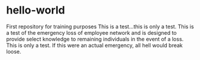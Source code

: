 # hello-world
First repository for training purposes
This is a test...this is only a test.  This is a test of the emergency loss of employee network and is designed to provide select knowledge to remaining individuals in the event of a loss.  This is only a test.  If this were an actual emergency, all hell would break loose.  
